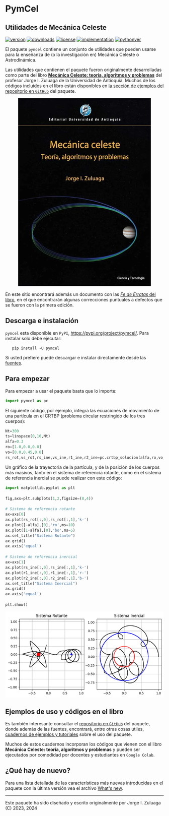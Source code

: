 # PymCel

## Utilidades de Mecánica Celeste

[![version](https://img.shields.io/pypi/v/pymcel?color=blue)](https://pypi.org/project/pymcel/)
[![downloads](https://img.shields.io/pypi/dw/pymcel)](https://pypi.org/project/pymcel/)
[![license](https://img.shields.io/pypi/l/pymcel)](https://pypi.org/project/pymcel/)
[![implementation](https://img.shields.io/pypi/implementation/pymcel)](https://pypi.org/project/pymcel/)
[![pythonver](https://img.shields.io/pypi/pyversions/pymcel)](https://pypi.org/project/pymcel/)

El paquete `pymcel` contiene un conjunto de utilidades que pueden usarse para la enseñanza de (o la investigación en) Mecánica Celeste o Astrodinámica.

Las utilidades que contienen el paquete fueron originalmente desarrolladas como parte del libro [**Mecánica Celeste: teoría, algoritmos y problemas**](https://www.libreriadelau.com/bw-mecanica-celeste-teoria-algoritmos-y-problemas-u-de-antioquia-fisica/p) del profesor Jorge I. Zuluaga de la Universidad de Antioquia. Muchos de los códigos incluídos en el libro están disponibles en [la sección de ejemplos del repositorio en `GitHub`](https://github.com/seap-udea/pymcel/tree/main/ejemplos/cuadernos-libro) del paquete.

<a href="https://www.libreriadelau.com/bw-mecanica-celeste-teoria-algoritmos-y-problemas-u-de-antioquia-fisica/p" target="_blank">
<p align="center"><img src="https://github.com/seap-udea/pymcel/blob/main/ejemplos/figuras/mcel-jorge-zuluaga-2024.png?raw=true" alt="Portada del Libro"/></p>
</a>

En este sitio encontrará además un documento con las [*Fe de Erratas* del libro](https://github.com/seap-udea/pymcel/blob/main/ejemplos/cuadernos-libro/mcel_zuluaga-00-FeDeErratas.ipynb), en el que encontrarán algunas correcciones puntuales a defectos que se fueron con la primera edición.

## Descarga e instalación

`pymcel` esta disponible en `PyPI`, https://pypi.org/project/pymcel/. Para instalar solo debe ejecutar:

```
   pip install -U pymcel
```

Si usted prefiere puede descargar e instalar directamente desde las [fuentes](https://pypi.org/project/pymcel/#files).

## Para empezar

Para empezar a usar el paquete basta que lo importe:

```python
import pymcel as pc
```

El siguiente código, por ejemplo, integra las ecuaciones de movimiento de una partícula en el CRTBP (problema circular restringido de los tres cuerpos):

```python
Nt=300
ts=linspace(0,10,Nt)
alfa=0.3
ro=[1.0,0.0,0.0]
vo=[0.0,0.45,0.0]
rs_rot,vs_rot,rs_ine,vs_ine,r1_ine,r2_ine=pc.crtbp_solucion(alfa,ro,vo,ts)
```

Un gráfico de la trayectoria de la partícula, y de la posición de los cuerpos más masivos, tanto en el sistema de referencia rotante, como en el sistema de referencia inercial se puede realizar con este código:

```python
import matplotlib.pyplot as plt

fig,axs=plt.subplots(1,2,figsize=(8,4))

# Sistema de referencia rotante
ax=axs[0]
ax.plot(rs_rot[:,0],rs_rot[:,1],'k-')
ax.plot([-alfa],[0],'ro',ms=10)
ax.plot([1-alfa],[0],'bo',ms=5)
ax.set_title("Sistema Rotante")
ax.grid()
ax.axis('equal')	

# Sistema de referencia inercial
ax=axs[1]
ax.plot(rs_ine[:,0],rs_ine[:,1],'k-')
ax.plot(r1_ine[:,0],r1_ine[:,1],'r-')
ax.plot(r2_ine[:,0],r2_ine[:,1],'b-')
ax.set_title("Sistema Inercial")
ax.grid()
ax.axis('equal')

plt.show()
```

<p align="center"><img src="https://github.com/seap-udea/pymcel/blob/main/ejemplos/figuras/crtbp-ejemplo.png?raw=true" alt="Ejemplo de CRTBP"/></p>

## Ejemplos de uso y códigos en el libro

Es también interesante consultar el [repositorio en `GitHub`](http://github.com/seap-udea/pymcel) del paquete, donde además de las fuentes, encontrará, entre otras cosas utiles, [cuadernos de ejemplos y tutoriales](https://github.com/seap-udea/pymcel/tree/main/ejemplos) sobre el uso del paquete.

Muchos de estos cuadernos incorporan los códigos que vienen con el libro **Mecánica Celeste: teoría, algoritmos y problemas** y pueden ser ejecutados por comodidad por docentes y estudiantes en `Google Colab`.

## ¿Qué hay de nuevo?

Para una lista detallada de las características más nuevas introducidas en el paquete con la última versión vea el archivo [What's new](https://github.com/seap-udea/pymcel/blob/master/WHATSNEW.md).

------------
Este paquete ha sido diseñado y escrito originalmente por Jorge I. Zuluaga (C) 2023, 2024
